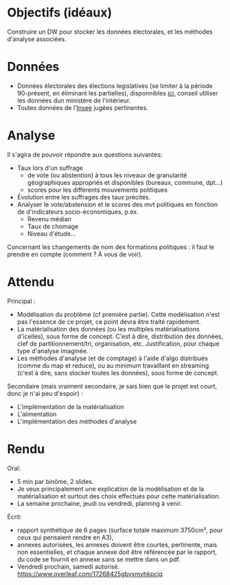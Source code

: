 # Objectifs (idéaux)

Construire un DW pour stocker les données électorales, et les méthodes d'analyse associées.

# Données

* Données électorales des élections legislatives (se limiter à la période 90-présent, en éliminant les partielles), disponnibles [ici](https://www.data.gouv.fr/fr/posts/les-donnees-des-elections/), conseil utiliser les données dun ministère de l'intérieur.
* Toutes données de l'[Insee](https://statistiques-locales.insee.fr/#c=indicator) jugées pertinentes.

# Analyse

Il s'agira de pouvoir répondre aux questions suivantes:

* Taux lors d'un suffrage
    * de vote (ou abstention) à tous les niveaux de granularité géographiques appropriés et disponibles (bureaux, commune, dpt…)
    * scores pour les différents mouvements politiques
* Évolution entre les suffrages des taux précités.
* Analyser le vote/abstension et le scores des mvt politiques en fonction de d'indicateurs socio-économiques, p.ex.
    * Revenu médian
    * Taux de chomage
    * Niveau d'étude…

Concernant les changements de nom des formations politiques : il faut le prendre en compte (comment ? À vous de voir).

# Attendu

Principal :

* Modélisation du problème (cf première partie). Cette modélisation n'est pas l'essence de ce projet, ce point devra être traité rapidement.
* La matérialisation des données (ou les multiples matérialisations d'icelles), sous forme de concept. C'est à dire, distribution des données, clef de partitionnement/tri, organisation, etc. Justification, pour chaque type d'analyse imaginée.
* Les méthodes d'analyse (et de comptage) à l'aide d'algo distribués (comme du map et reduce), ou au minimum travaillant en streaming (c'est à dire, sans stocker toutes les données), sous forme de concept.

Secondaire (mais vraiment secondaire, je sais bien que le projet est court, donc je n'ai peu d'espoir) :

* L'implémentation de la matérialisation
* L'alimentation
* L'implémentation des méthodes d'analyse

# Rendu

Oral:

* 5 min par binôme, 2 slides.
* Je veux principalement une explication de la modélisation et de la matérialisation et surtout des choix effectués pour cette matérialisation.
* La semaine prochaine, jeudi ou vendredi, planning à venir.

Écrit:
* rapport synthétique de 6 pages (surface totale maximum 3750cm², pour ceux qui pensaient rendre en A3),
* annexes autorisées, les annexes doivent être courtes, pertinente, mais non essentielles, et chaque annexe doit être référencée par le rapport, du code se fournit en annexe sans se mettre dans un pdf.
* Vendredi prochain, samedi autorisé.
https://www.overleaf.com/17268425gbyxmyhkpcjq
